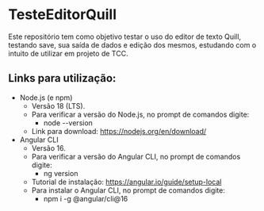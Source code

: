 # TesteEditorQuill
Este repositório tem como objetivo testar o uso do editor de texto Quill, testando save, sua saída de dados e edição dos mesmos, estudando com o intuito de utilizar em projeto de TCC.

## Links para utilização:

- Node.js (e npm)
  - Versão 18 (LTS).
  - Para verificar a versão do Node.js, no prompt de comandos digite:
    - node --version
  - Link para download: https://nodejs.org/en/download/
- Angular CLI
  - Versão 16.
  - Para verificar a versão do Angular CLI, no prompt de comandos digite:
    - ng version
  - Tutorial de instalação: https://angular.io/guide/setup-local
  - Para instalar o Angular CLI, no prompt de comandos digite:
    - npm i -g @angular/cli@16
